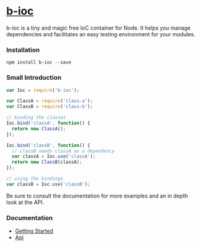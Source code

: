 # [b-ioc](http://brandonjpierce.github.io/b-ioc/)

b-ioc is a tiny and magic free IoC container for Node. It helps you manage dependencies and facilitates an easy testing environment for your modules.

### Installation

```
npm install b-ioc --save
```

### Small Introduction

```js
var Ioc = require('b-ioc');

var ClassA = require('class-a');
var ClassB = require('class-b');

// binding the classes
Ioc.bind('classA', function() {
  return new ClassA();
});

Ioc.bind('classB', function() {
  // classB needs classA as a dependency
  var classA = Ioc.use('classA');
  return new ClassB(classA);
});

// using the bindings
var classB = Ioc.use('classB');
```

Be sure to consult the documentation for more examples and an in depth look at the API.

### Documentation

* [Getting Started](https://github.com/kmalakoff/b-ioc/blob/master/README.md)
* [Api](https://github.com/kmalakoff/b-ioc/blob/master/api.md)
